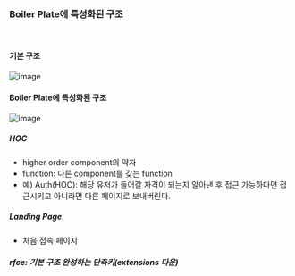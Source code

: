 ### Boiler Plate에 특성화된 구조

<br>

#### 기본 구조
![image](https://user-images.githubusercontent.com/77482972/152265426-6278189e-812f-485f-a683-f50cac0dd277.png)

#### Boiler Plate에 특성화된 구조

![image](https://user-images.githubusercontent.com/77482972/152265518-4213c096-1678-43e0-935a-7bdd25704b5e.png)

##### HOC
- higher order component의 약자
- function: 다른 component를 갖는 function
- 예) Auth(HOC): 해당 유저가 들어갈 자격이 되는지 알아낸 후 접근 가능하다면 접근시키고 아니라면 다른 페이지로 보내버린다.

##### Landing Page
- 처음 접속 페이지

##### rfce: 기본 구조 완성하는 단축키(extensions 다운)